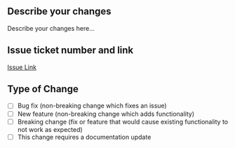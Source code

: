 ## Describe your changes

Describe your changes here...

## Issue ticket number and link
[Issue Link](https://github.com/online-community-builders/Chatter---frontend/issues/{issue_number_here})

## Type of Change

- [ ] Bug fix (non-breaking change which fixes an issue)
- [ ] New feature (non-breaking change which adds functionality)
- [ ] Breaking change (fix or feature that would cause existing functionality to not work as expected)
- [ ] This change requires a documentation update
